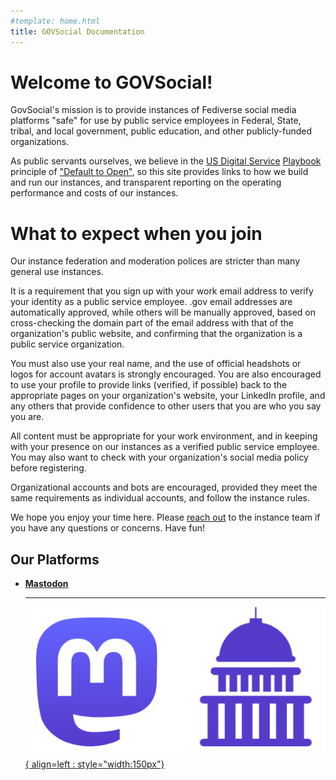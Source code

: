 ```yaml
---
#template: home.html
title: GOVSocial Documentation
---
```


# Welcome to GOVSocial!

GovSocial's mission is to provide instances of Fediverse social media platforms "safe" for use by public service employees in Federal, State, tribal, and local government, public education, and other publicly-funded organizations.

As public servants ourselves, we believe in the [US Digital Service](https://www.usds.gov/) [Playbook](https://playbook.cio.gov/) principle of ["Default to Open"](https://playbook.cio.gov/#play13), so this site provides links to how we build and run our instances, and transparent reporting on the operating performance and costs of our instances.

# What to expect when you join

Our instance federation and moderation polices are stricter than many general use instances.

It is a requirement that you sign up with your work email address to verify your identity as a public service employee. .gov email addresses are automatically approved, while others will be manually approved, based on cross-checking the domain part of the email address with that of the organization's public website, and confirming that the organization is a public service organization.

You must also use your real name, and the use of official headshots or logos for account avatars is strongly encouraged. You are also encouraged to use your profile to provide links (verified, if possible) back to the appropriate pages on your organization's website, your LinkedIn profile, and any others that provide confidence to other users that you are who you say you are.

All content must be appropriate for your work environment, and in keeping with your presence on our instances as a verified public service employee. You may also want to check with your organization's social media policy before registering.

Organizational accounts and bots are encouraged, provided they meet the same requirements as individual accounts, and follow the instance rules.

We hope you enjoy your time here. Please [reach out](mailto:cunningpike@gmail.com) to the instance team if you have any questions or concerns. Have fun!

## Our Platforms

<div class="grid cards" markdown>

-   [**Mastodon**](https://mastodon.govsocial.org/)

    ---
    
    [![Mastodon](/images/mastodongov.png){ align=left : style="width:150px"}](https://mastodon.govsocial.org/)

</div>

